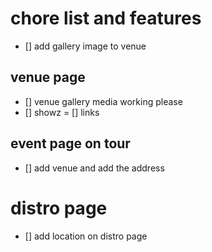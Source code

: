 # chore list and features

- [] add gallery image to venue

## venue page

- [] venue gallery media working please
- [] showz
  = [] links

## event page on tour

- [] add venue and add the address

# distro page

- [] add location on distro page
